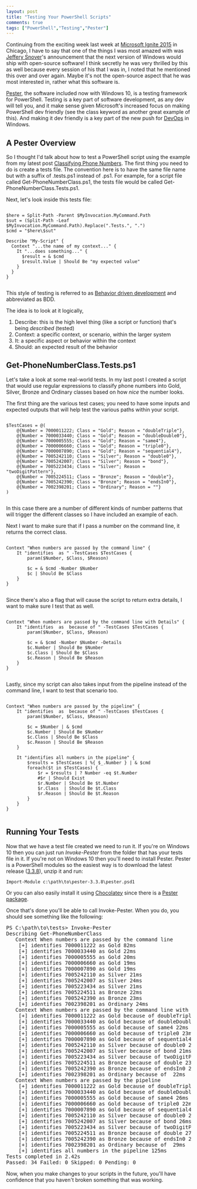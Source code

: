 ```yaml
---
layout: post
title: "Testing Your PowerShell Scripts"
comments: true
tags: ["PowerShell","Testing","Pester"]
---
```


Continuing from the exciting week last week at [Microsoft Ignite 2015](http://ignite.microsoft.com) in Chicago, I have to say that one of the things I was most amazed with was [Jeffery Snover](https://twitter.com/jsnover)'s announcement that the next version of Windows would ship with open-source software! I think secretly he was very thrilled by this as well because every session of his that I was in, I noted that he mentioned this over and over again. Maybe it's not the open-source aspect that he was most interested in, rather what this software is.

[Pester](https://github.com/pester/Pester), the software included now with Windows 10, is a testing framework for PowerShell. Testing is a key part of software development, as any dev will tell you, and it make sense given Microsoft's increased focus on making PowerShell dev friendly (see the class keyword as another great example of this). And making it dev friendly is a key part of the new push for [DevOps](http://en.wikipedia.com/wiki/DevOps) in Windows.

## A Pester Overview

So I thought I'd talk about how to test a PowerShell script using the example from my latest post [Classifying Phone Numbers](/2015/05/11/classifying-phone-numbers.html). The first thing you need to do is create a tests file. The convention here is to have the same file name but with a suffix of .tests.ps1 instead of .ps1. For example, for a script file called Get-PhoneNumberClass.ps1, the tests file would be called Get-PhoneNumberClass.Tests.ps1.

Next, let's look inside this tests file:

<pre class="hljs powershell"><code>
$here = Split-Path -Parent $MyInvocation.MyCommand.Path
$sut = (Split-Path -Leaf $MyInvocation.MyCommand.Path).Replace(".Tests.", ".")
$cmd = "$here\$sut"

Describe "My-Script" {
  Context "...the name of my context..." {
    It "...does something..." {
      $result = & $cmd
      $result.Value | Should Be "my expected value"
    }
  }
}

</code></pre>

This style of testing is referred to as [Behavior driven development](http://en.wikipedia.org/wiki/Behavior-driven_development) and abbreviated as BDD.

The idea is to look at it logically,
 1. Describe: this is the high level thing (like a script or function) that's being _described_ (tested)
 2. Context: a specific context, or scenario, within the larger system
 3. It: a specific aspect or behavior within the context
 4. Should: an expected result of the behavior

## Get-PhoneNumberClass.Tests.ps1

Let's take a look at some real-world tests. In my last post I created a script that would use regular expressions to classify phone numbers into Gold, Silver, Bronze and Ordinary classes based on how _nice_ the number looks.

The first thing are the various test cases; you need to have some inputs and expected outputs that will help test the various paths within your script.

<pre class="hljs powershell"><code>
$TestCases = @(
    @{Number = 7000011222; Class = "Gold"; Reason = "doubleTriple"},
    @{Number = 7000033440; Class = "Gold"; Reason = "doubleDouble0"},
    @{Number = 7000005555; Class = "Gold"; Reason = "same4"},
    @{Number = 7000006660; Class = "Gold"; Reason = "triple0"},
    @{Number = 7000007890; Class = "Gold"; Reason = "sequential4"},
    @{Number = 7005242110; Class = "Silver"; Reason = "double0"},
    @{Number = 7005242007; Class = "Silver"; Reason = "bond"},
    @{Number = 7005223434; Class = "Silver"; Reason = "twoDigitPattern"},
    @{Number = 7005224511; Class = "Bronze"; Reason = "double"},
    @{Number = 7005242390; Class = "Bronze"; Reason = "endsIn0"},
    @{Number = 7002398201; Class = "Ordinary"; Reason = ""}
)

</code></pre>

In this case there are a number of different kinds of number patterns that will trigger the different classes so I have included an example of each.

Next I want to make sure that if I pass a number on the command line, it returns the correct class.

<pre class="hljs powershell"><code>
Context "When numbers are passed by the command line" {
    It "identifies <Number> as <Class>" -TestCases $TestCases {
        param($Number, $Class, $Reason)

        $c = & $cmd -Number $Number
        $c | Should Be $Class
    }
}

</code></pre>

Since there's also a flag that will cause the script to return extra details, I want to make sure I test that as well.

<pre class="hljs powershell"><code>
Context "When numbers are passed by the command line with Details" {
    It "identifies <Number> as <Class> because of <Reason>" -TestCases $TestCases {
        param($Number, $Class, $Reason)

        $c = & $cmd -Number $Number -Details
        $c.Number | Should Be $Number
        $c.Class | Should Be $Class
        $c.Reason | Should Be $Reason
    }
}

</code></pre>

Lastly, since my script can also takes input from the pipeline instead of the command line, I want to test that scenario too.

<pre class="hljs powershell"><code>
Context "When numbers are passed by the pipeline" {
    It "identifies <Number> as <Class> because of <Reason>" -TestCases $TestCases {
        param($Number, $Class, $Reason)

        $c = $Number | & $cmd
        $c.Number | Should Be $Number
        $c.Class | Should Be $Class
        $c.Reason | Should Be $Reason
    }

    It "identifies all numbers in the pipeline" {
        $results = $TestCases | %{ $_.Number } | & $cmd
        foreach($t in $TestCases) {
            $r = $results | ? Number -eq $t.Number
            #$r | Should Exist
            $r.Number | Should Be $t.Number
            $r.Class  | Should Be $t.Class
            $r.Reason | Should Be $t.Reason
        }
    }
}

</code></pre>

## Running Your Tests

Now that we have a test file created we need to run it. If you're on Windows 10 then you can just run _Invoke-Pester_ from the folder that has your tests file in it. If you're not on Windows 10 then you'll need to install Pester. Pester is a PowerShell modules so the easiest way is to download the latest release ([3.3.8](https://github.com/pester/Pester/archive/3.3.8.zip)), unzip it and run:

<pre class="hljs powershell"><code>Import-Module c:\path\to\pester-3.3.8\pester.psd1</code></pre>

Or you can also easily install it using [Chocolatey](https://chocolatey.org/) since there is a [Pester package](https://chocolatey.org/packages/pester).

Once that's done you'll be able to call Invoke-Pester. When you do, you should see something like the following:

<pre>
PS C:\path\to\tests> Invoke-Pester
Describing Get-PhoneNumberClass
   Context When numbers are passed by the command line
    [+] identifies 7000011222 as Gold 82ms
    [+] identifies 7000033440 as Gold 22ms
    [+] identifies 7000005555 as Gold 20ms
    [+] identifies 7000006660 as Gold 19ms
    [+] identifies 7000007890 as Gold 19ms
    [+] identifies 7005242110 as Silver 21ms
    [+] identifies 7005242007 as Silver 24ms
    [+] identifies 7005223434 as Silver 21ms
    [+] identifies 7005224511 as Bronze 22ms
    [+] identifies 7005242390 as Bronze 23ms
    [+] identifies 7002398201 as Ordinary 24ms
   Context When numbers are passed by the command line with Details
    [+] identifies 7000011222 as Gold because of doubleTriple 63ms
    [+] identifies 7000033440 as Gold because of doubleDouble0 22ms
    [+] identifies 7000005555 as Gold because of same4 22ms
    [+] identifies 7000006660 as Gold because of triple0 23ms
    [+] identifies 7000007890 as Gold because of sequential4 23ms
    [+] identifies 7005242110 as Silver because of double0 22ms
    [+] identifies 7005242007 as Silver because of bond 21ms
    [+] identifies 7005223434 as Silver because of twoDigitPattern 22ms
    [+] identifies 7005224511 as Bronze because of double 23ms
    [+] identifies 7005242390 as Bronze because of endsIn0 22ms
    [+] identifies 7002398201 as Ordinary because of  22ms
   Context When numbers are passed by the pipeline
    [+] identifies 7000011222 as Gold because of doubleTriple 65ms
    [+] identifies 7000033440 as Gold because of doubleDouble0 271ms
    [+] identifies 7000005555 as Gold because of same4 26ms
    [+] identifies 7000006660 as Gold because of triple0 22ms
    [+] identifies 7000007890 as Gold because of sequential4 22ms
    [+] identifies 7005242110 as Silver because of double0 22ms
    [+] identifies 7005242007 as Silver because of bond 26ms
    [+] identifies 7005223434 as Silver because of twoDigitPattern 25ms
    [+] identifies 7005224511 as Bronze because of double 27ms
    [+] identifies 7005242390 as Bronze because of endsIn0 26ms
    [+] identifies 7002398201 as Ordinary because of  29ms
    [+] identifies all numbers in the pipeline 125ms
Tests completed in 2.42s
Passed: 34 Failed: 0 Skipped: 0 Pending: 0
</pre>

Now, when you make changes to your scripts in the future, you'll have confidence that you haven't broken something that was working.
